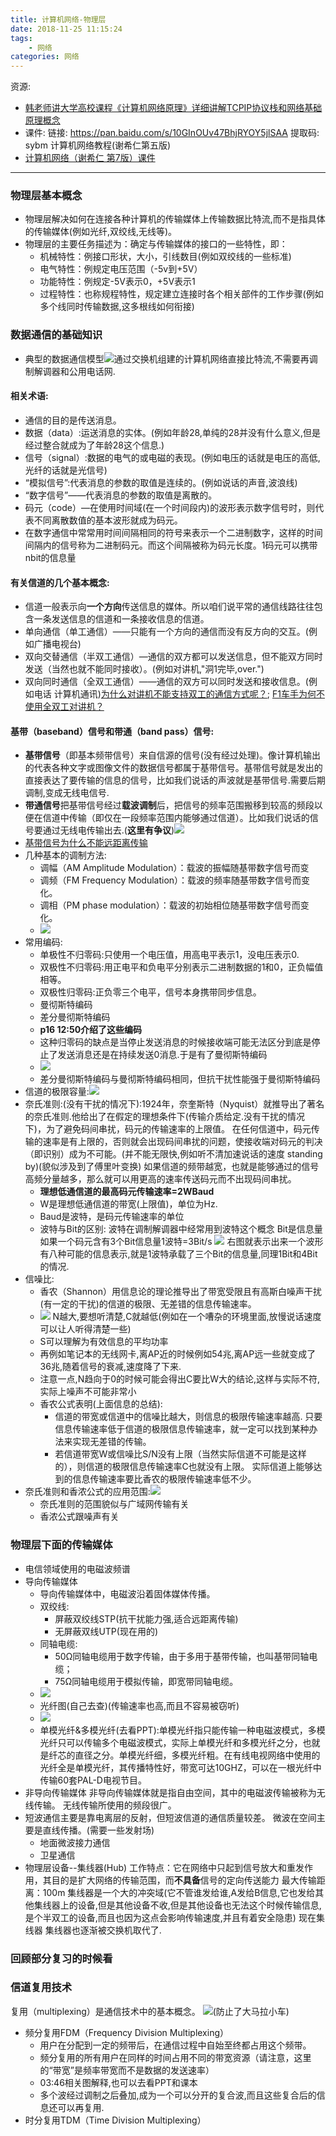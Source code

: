 ```yaml
---
title: 计算机网络-物理层
date: 2018-11-25 11:15:24
tags:
    - 网络
categories: 网络
---
```


资源:

* [韩老师讲大学高校课程《计算机网络原理》详细讲解TCPIP协议栈和网络基础原理概念](https://www.bilibili.com/video/av10921041?from=search&seid=16467922731767290808)
* 课件: 链接: https://pan.baidu.com/s/10GInOUv47BhjRYOY5jlSAA 提取码: sybm
计算机网络教程(谢希仁第五版)
* [计算机网络（谢希仁 第7版）课件](http://pi67irekk.bkt.clouddn.com/%E8%AE%A1%E7%AE%97%E6%9C%BA%E7%BD%91%E7%BB%9C%EF%BC%88%E8%B0%A2%E5%B8%8C%E4%BB%81%20%E7%AC%AC7%E7%89%88%EF%BC%89%E8%AF%BE%E4%BB%B6.rar)

<!-- more -->

------------

### 物理层基本概念
* 物理层解决如何在连接各种计算机的传输媒体上传输数据比特流,而不是指具体的传输媒体(例如光纤,双绞线,无线等)。
* 物理层的主要任务描述为：确定与传输媒体的接口的一些特性，即：
    - 机械特性：例接口形状，大小，引线数目(例如双绞线的一些标准)
    - 电气特性：例规定电压范围（-5v到+5V）
    - 功能特性：例规定-5V表示0，+5V表示1
    - 过程特性：也称规程特性，规定建立连接时各个相关部件的工作步骤(例如多个线同时传输数据,这多根线如何衔接)

### 数据通信的基础知识
* 典型的数据通信模型[![](http://pi67irekk.bkt.clouddn.com/18-11-25/89459613.jpg)](http://pi67irekk.bkt.clouddn.com/18-11-25/47378321.jpg)通过交换机组建的计算机网络直接比特流,不需要再调制解调器和公用电话网.

#### 相关术语:
* 通信的目的是传送消息。
* 数据（data）:运送消息的实体。(例如年龄28,单纯的28并没有什么意义,但是经过整合就成为了年龄28这个信息.)
* 信号（signal）:数据的电气的或电磁的表现。(例如电压的话就是电压的高低,光纤的话就是光信号)
* “模拟信号”:代表消息的参数的取值是连续的。(例如说话的声音,波浪线)
* “数字信号”——代表消息的参数的取值是离散的。
* 码元（code）—在使用时间域(在一个时间段内)的波形表示数字信号时，则代表不同离散数值的基本波形就成为码元。
* 在数字通信中常常用时间间隔相同的符号来表示一个二进制数字，这样的时间间隔内的信号称为二进制码元。而这个间隔被称为码元长度。1码元可以携带nbit的信息量

#### 有关信道的几个基本概念:
* 信道一般表示向**一个方向**传送信息的媒体。所以咱们说平常的通信线路往往包含一条发送信息的信道和一条接收信息的信道。
* 单向通信（单工通信）——只能有一个方向的通信而没有反方向的交互。(例如广播电视台)
* 双向交替通信（半双工通信）—通信的双方都可以发送信息，但不能双方同时发送（当然也就不能同时接收）。(例如对讲机,"洞1完毕,over.")
* 双向同时通信（全双工通信）——通信的双方可以同时发送和接收信息。(例如电话 计算机通讯)[为什么对讲机不能支持双工的通信方式呢？](https://zhidao.baidu.com/question/2202014367369412908.html); [F1车手为何不使用全双工对讲机？](https://www.zhihu.com/question/22755148?sort=created)

#### 基带（baseband）信号和带通（band pass）信号:
* **基带信号**（即基本频带信号）来自信源的信号(没有经过处理)。像计算机输出的代表各种文字或图像文件的数据信号都属于基带信号。基带信号就是发出的直接表达了要传输的信息的信号，比如我们说话的声波就是基带信号.需要后期调制,变成无线电信号.
* **带通信号**把基带信号经过**载波调制**后，把信号的频率范围搬移到较高的频段以便在信道中传输（即仅在一段频率范围内能够通过信道）。比如我们说话的信号要通过无线电传输出去.(**这里有争议**)![](http://pi67irekk.bkt.clouddn.com/18-11-25/64985219.jpg)
* [基带信号为什么不能远距离传输](https://zhidao.baidu.com/question/85816605.html)
* 几种基本的调制方法:
    - 调幅（AM Amplitude Modulation）：载波的振幅随基带数字信号而变
    - 调频（FM Frequency Modulation）：载波的频率随基带数字信号而变化。
    - 调相（PM phase modulation）：载波的初始相位随基带数字信号而变化。
    - ![](http://pi67irekk.bkt.clouddn.com/18-11-25/53372274.jpg)
* 常用编码:
    - 单极性不归零码:只使用一个电压值，用高电平表示1，没电压表示0.
    - 双极性不归零码:用正电平和负电平分别表示二进制数据的1和0，正负幅值相等。
    - 双极性归零码:正负零三个电平，信号本身携带同步信息。
    - 曼彻斯特编码
    - 差分曼彻斯特编码
    - **p16 12:50介绍了这些编码**
    - 这种归零码的缺点是当停止发送消息的时候接收端可能无法区分到底是停止了发送消息还是在持续发送0消息.于是有了曼彻斯特编码
    - [![](http://pi67irekk.bkt.clouddn.com/18-11-25/24799345.jpg)](http://pi67irekk.bkt.clouddn.com/18-11-25/51042864.jpg)
    - 差分曼彻斯特编码与曼彻斯特编码相同，但抗干扰性能强于曼彻斯特编码
* 信道的极限容量:![](http://pi67irekk.bkt.clouddn.com/18-11-28/85821172.jpg)
* 奈氏准则:(没有干扰的情况下):1924年，奈奎斯特（Nyquist）就推导出了著名的奈氏准则.他给出了在假定的理想条件下(传输介质给定.没有干扰的情况下)，为了避免码间串扰，码元的传输速率的上限值。
在任何信道中，码元传输的速率是有上限的，否则就会出现码间串扰的问题，使接收端对码元的判决（即识别）成为不可能。(并不能无限快,例如听不清加速说话的速度 standing by)(貌似涉及到了傅里叶变换)
如果信道的频带越宽，也就是能够通过的信号高频分量越多，那么就可以用更高的速率传送码元而不出现码间串扰。
    - **理想低通信道的最高码元传输速率=2WBaud**
    - W是理想低通信道的带宽(上限值)，单位为Hz.
    - Baud是波特，是码元传输速率的单位
    - 波特与Bit的区别:
    波特在调制解调器中经常用到波特这个概念
    Bit是信息量
    如果一个码元含有3个Bit信息量1波特=3Bit/s
    ![](http://pi67irekk.bkt.clouddn.com/18-11-28/75401807.jpg)
    右图就表示出来一个波形有八种可能的信息表示,就是1波特承载了三个Bit的信息量,同理1Bit和4Bit的情况.
* 信噪比:
    - 香农（Shannon）用信息论的理论推导出了带宽受限且有高斯白噪声干扰(有一定的干扰)的信道的极限、无差错的信息传输速率。
    - ![](http://pi67irekk.bkt.clouddn.com/18-11-28/79540082.jpg)
    N越大,要想听清楚,C就越低(例如在一个嘈杂的环境里面,放慢说话速度可以让人听得清楚一些)
    - S可以理解为有效信息的平均功率
    - 再例如笔记本的无线网卡,离AP近的时候例如54兆,离AP远一些就变成了36兆,随着信号的衰减,速度降了下来.
    - 注意一点,N趋向于0的时候可能会得出C要比W大的结论,这样与实际不符,实际上噪声不可能非常小
    - 香农公式表明(上面信息的总结):
        + 信道的带宽或信道中的信噪比越大，则信息的极限传输速率越高.
        只要信息传输速率低于信道的极限信息传输速率，就一定可以找到某种办法来实现无差错的传输。
        + 若信道带宽W或信噪比S/N没有上限（当然实际信道不可能是这样的），则信道的极限信息传输速率C也就没有上限。
        实际信道上能够达到的信息传输速率要比香农的极限传输速率低不少。
* 奈氏准则和香浓公式的应用范围:![](http://pi67irekk.bkt.clouddn.com/18-11-28/56833167.jpg)
    - 奈氏准则的范围貌似与广域网传输有关
    - 香浓公式跟噪声有关

### 物理层下面的传输媒体
* 电信领域使用的电磁波频谱
* 导向传输媒体
    - 导向传输媒体中，电磁波沿着固体媒体传播。
    - 双绞线:
        + 屏蔽双绞线STP(抗干扰能力强,适合远距离传输)
        + 无屏蔽双线UTP(现在用的)
    - 同轴电缆:
        + 50Ω同轴电缆用于数字传输，由于多用于基带传输，也叫基带同轴电缆；
        + 75Ω同轴电缆用于模拟传输，即宽带同轴电缆。
    - ![](http://pi67irekk.bkt.clouddn.com/18-11-29/26254738.jpg)
    - 光纤图(自己去查)(传输速率也高,而且不容易被窃听)
    - ![](http://pi67irekk.bkt.clouddn.com/18-11-29/6297642.jpg)
    - 单模光纤&多模光纤(去看PPT):单模光纤指只能传输一种电磁波模式，多模光纤只可以传输多个电磁波模式，实际上单模光纤和多模光纤之分，也就是纤芯的直径之分。单模光纤细，多模光纤粗。在有线电视网络中使用的光纤全是单模光纤，其传播特性好，带宽可达10GHZ，可以在一根光纤中传输60套PAL-D电视节目。
* 非导向传输媒体
非导向传输媒体就是指自由空间，其中的电磁波传输被称为无线传输。
无线传输所使用的频段很广。
* 短波通信主要是靠电离层的反射，但短波信道的通信质量较差。
微波在空间主要是直线传播。(需要一些发射场)
    - 地面微波接力通信
    - 卫星通信
* 物理层设备--集线器(Hub)
工作特点：它在网络中只起到信号放大和重发作用，其目的是扩大网络的传输范围，而**不具备**信号的定向传送能力
最大传输距离：100m
集线器是一个大的冲突域(它不管谁发给谁,A发给B信息,它也发给其他集线器上的设备,但是其他设备不收,但是其他设备也无法这个时候传输信息,是个半双工的设备,而且也因为这点会影响传输速度,并且有着安全隐患)
现在集线器
集线器也逐渐被交换机取代了.

### 回顾部分复习的时候看

### 信道复用技术
复用（multiplexing）是通信技术中的基本概念。
![](http://pi67irekk.bkt.clouddn.com/18-11-29/16154781.jpg)(防止了大马拉小车)
* 频分复用FDM（Frequency Division Multiplexing）
    - 用户在分配到一定的频带后，在通信过程中自始至终都占用这个频带。
    - 频分复用的所有用户在同样的时间占用不同的带宽资源（请注意，这里的“带宽”是频率带宽而不是数据的发送速率）
    - 03:46相关图解释,也可以去看PPT和课本
    - 多个波经过调制之后叠加,成为一个可以分开的复合波,而且这些复合后的信息还可以再复用.
* 时分复用TDM（Time Division Multiplexing）



